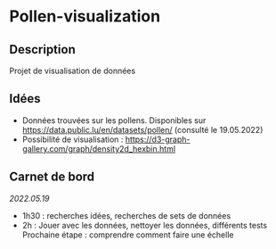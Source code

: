 # Pollen-visualization
## Description
Projet de visualisation de données 

## Idées
- Données trouvées sur les pollens. Disponibles sur https://data.public.lu/en/datasets/pollen/ (consulté le 19.05.2022)
- Possibilité de visualisation : https://d3-graph-gallery.com/graph/density2d_hexbin.html 

## Carnet de bord
_2022.05.19_
- 1h30 : recherches idées, recherches de sets de données
-  2h : Jouer avec les données, nettoyer les données, différents tests
Prochaine étape : comprendre comment faire une échelle 
